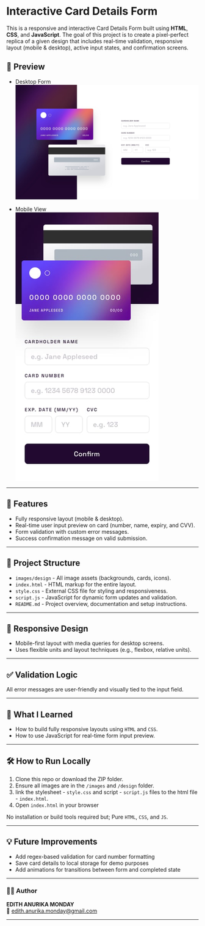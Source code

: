 # Interactive Card Details Form

This is a responsive and interactive Card Details Form built using **HTML**, **CSS**, and **JavaScript**. The goal of this project is to create a pixel-perfect replica of a given design that includes real-time validation, responsive layout (mobile & desktop), active input states, and confirmation screens.

## 📸 Preview

- Desktop Form  
  ![Desktop Form](./design/desktop-design.jpg)

- Mobile View  
  ![Mobile Form](./design/mobile-design.jpg)


---

## 🚀 Features

- Fully responsive layout (mobile & desktop).
- Real-time user input preview on card (number, name, expiry, and CVV).
- Form validation with custom error messages.
- Success confirmation message on valid submission.

---

## 📁 Project Structure

- `images/design` -  All image assets (backgrounds, cards, icons).
- `index.html` -  HTML markup for the entire layout.
- `style.css` -  External CSS file for styling and responsiveness.
- `script.js` -  JavaScript for dynamic form updates and validation.
- `README.md` -  Project overview, documentation and setup instructions.

---

## 📱 Responsive Design

- Mobile-first layout with media queries for desktop screens.
- Uses flexible units and layout techniques (e.g., flexbox, relative units).

---

## ✅ Validation Logic

All error messages are user-friendly and visually tied to the input field.

---

## 📌 What I Learned

- How to build fully responsive layouts using `HTML` and `CSS`.
- How to use JavaScript for real-time form input preview.

---

## 🛠️ How to Run Locally

1. Clone this repo or download the ZIP folder.
2. Ensure all images are in the `/images` and `/design` folder.
3. link the stylesheet - `style.css` and script - `script.js` files to the html file - `index.html`.
4. Open `index.html` in your browser

No installation or build tools required but; Pure `HTML`, `CSS`, and `JS`.

---

## 💡 Future Improvements

- Add regex-based validation for card number formatting
- Save card details to local storage for demo purposes
- Add animations for transitions between form and completed state

---

### 🧑‍💻 Author

**EDITH ANURIKA MONDAY**  
📧 edith.anurika.monday@gmail.com  

---

